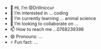 - 👋 Hi, I’m @Drillniccur
- 👀 I’m interested in ... coding 
- 🌱 I’m currently learning ... animal science 
- 💞️ I’m looking to collaborate on ...
- 📫 How to reach me ...0768239398
- 😄 Pronouns: ...
- ⚡ Fun fact: ...

<!---
Drillniccur/Drillniccur is a ✨ special ✨ repository because its `README.md` (this file) appears on your GitHub profile.
You can click the Preview link to take a look at your changes.
--->
